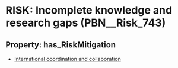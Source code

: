 # RISK: __Incomplete knowledge and research gaps__ (PBN__Risk_743)

## Property: has_RiskMitigation

* [International coordination and collaboration](PBN__RiskMitigation_1025)

